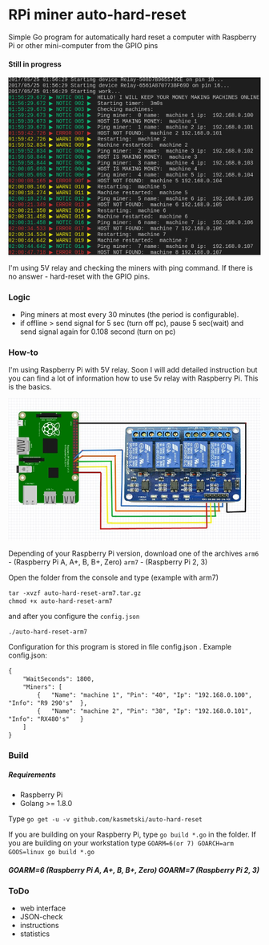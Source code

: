 # RPi miner auto-hard-reset
Simple Go program for automatically hard reset a computer with Raspberry Pi or other mini-computer from the GPIO pins
#### Still in progress

![console](screenshot.png)

I'm using 5V relay and checking the miners with ping command. If there is no answer - hard-reset with the GPIO pins.

### Logic
 * Ping miners at most every 30 minutes (the period is configurable).
 * if offline > send signal for 5 sec (turn off pc), pause 5 sec(wait) and send signal again for 0.108 second (turn on pc)

### How-to
I'm using Raspberry Pi with 5V relay. Soon I will add detailed instruction but you can find a lot of information how to use 5v relay with Raspberry Pi. This is the basics.

![console](raspberrypi-5v-relay.jpeg)

Depending of your Raspberry Pi version, download one of the archives
`arm6` - (Raspberry Pi A, A+, B, B+, Zero)
`arm7` - (Raspberry Pi 2, 3)

Open the folder from the console and type (example with arm7)

```
tar -xvzf auto-hard-reset-arm7.tar.gz
chmod +x auto-hard-reset-arm7
```
and after you configure the `config.json`
```
./auto-hard-reset-arm7
```

Configuration for this program is stored in file config.json .
Example config.json:
```
{
    "WaitSeconds": 1800,
    "Miners": [
        {   "Name": "machine 1", "Pin": "40", "Ip": "192.168.0.100", "Info": "R9 290's"  },
        {   "Name": "machine 2", "Pin": "38", "Ip": "192.168.0.101", "Info": "RX480's"   }
    ]
}
```

### Build
##### Requirements
* Raspberry Pi
* Golang >= 1.8.0

Type `go get -u -v github.com/kasmetski/auto-hard-reset`

If you are building on your Raspberry Pi, type `go build *.go` in the folder.
If you are building on your workstation type `GOARM=6(or 7) GOARCH=arm GOOS=linux go build *.go`
##### GOARM=6 (Raspberry Pi A, A+, B, B+, Zero) GOARM=7 (Raspberry Pi 2, 3)

### ToDo
* web interface
* JSON-check
* instructions
* statistics
